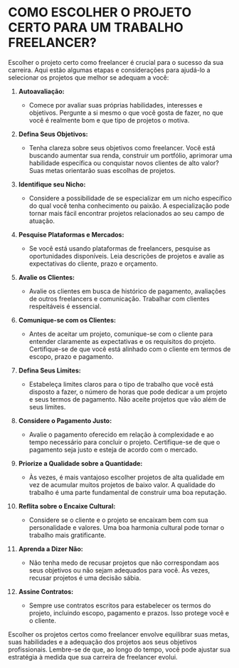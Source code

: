 # COMO ESCOLHER O PROJETO CERTO PARA UM TRABALHO FREELANCER?
Escolher o projeto certo como freelancer é crucial para o sucesso da sua carreira. Aqui estão algumas etapas e considerações para ajudá-lo a selecionar os projetos que melhor se adequam a você:

1. **Autoavaliação:**
   - Comece por avaliar suas próprias habilidades, interesses e objetivos. Pergunte a si mesmo o que você gosta de fazer, no que você é realmente bom e que tipo de projetos o motiva.

2. **Defina Seus Objetivos:**
   - Tenha clareza sobre seus objetivos como freelancer. Você está buscando aumentar sua renda, construir um portfólio, aprimorar uma habilidade específica ou conquistar novos clientes de alto valor? Suas metas orientarão suas escolhas de projetos.

3. **Identifique seu Nicho:**
   - Considere a possibilidade de se especializar em um nicho específico do qual você tenha conhecimento ou paixão. A especialização pode tornar mais fácil encontrar projetos relacionados ao seu campo de atuação.

4. **Pesquise Plataformas e Mercados:**
   - Se você está usando plataformas de freelancers, pesquise as oportunidades disponíveis. Leia descrições de projetos e avalie as expectativas do cliente, prazo e orçamento.

5. **Avalie os Clientes:**
   - Avalie os clientes em busca de histórico de pagamento, avaliações de outros freelancers e comunicação. Trabalhar com clientes respeitáveis é essencial.

6. **Comunique-se com os Clientes:**
   - Antes de aceitar um projeto, comunique-se com o cliente para entender claramente as expectativas e os requisitos do projeto. Certifique-se de que você está alinhado com o cliente em termos de escopo, prazo e pagamento.

7. **Defina Seus Limites:**
   - Estabeleça limites claros para o tipo de trabalho que você está disposto a fazer, o número de horas que pode dedicar a um projeto e seus termos de pagamento. Não aceite projetos que vão além de seus limites.

8. **Considere o Pagamento Justo:**
   - Avalie o pagamento oferecido em relação à complexidade e ao tempo necessário para concluir o projeto. Certifique-se de que o pagamento seja justo e esteja de acordo com o mercado.

9. **Priorize a Qualidade sobre a Quantidade:**
   - Às vezes, é mais vantajoso escolher projetos de alta qualidade em vez de acumular muitos projetos de baixo valor. A qualidade do trabalho é uma parte fundamental de construir uma boa reputação.

10. **Reflita sobre o Encaixe Cultural:**
    - Considere se o cliente e o projeto se encaixam bem com sua personalidade e valores. Uma boa harmonia cultural pode tornar o trabalho mais gratificante.

11. **Aprenda a Dizer Não:**
    - Não tenha medo de recusar projetos que não correspondam aos seus objetivos ou não sejam adequados para você. Às vezes, recusar projetos é uma decisão sábia.

12. **Assine Contratos:**
    - Sempre use contratos escritos para estabelecer os termos do projeto, incluindo escopo, pagamento e prazos. Isso protege você e o cliente.

Escolher os projetos certos como freelancer envolve equilibrar suas metas, suas habilidades e a adequação dos projetos aos seus objetivos profissionais. Lembre-se de que, ao longo do tempo, você pode ajustar sua estratégia à medida que sua carreira de freelancer evolui.